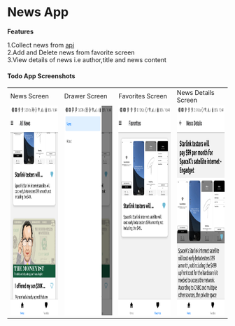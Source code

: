 # News App
**Features**

1.Collect news from [api](https://newsapi.org/)<br/>
2.Add and Delete news from favorite screen<br/>
3.View details of news i.e author,title and news content
#### Todo App Screenshots

<table>
  <tr>
    <td>News Screen</td>
     <td>Drawer Screen</td>
     <td>Favorites Screen</td>
     <td>News Details Screen</td>
  </tr>
  <tr>
    <td><img src="https://github.com/code-ninja-james/NewsApp/blob/card/assets/newsScreen.png" width=270 height=480></td>
    <td><img src="https://github.com/code-ninja-james/NewsApp/blob/card/assets/drawer.png" width=270 height=480></td>
    <td><img src="https://github.com/code-ninja-james/NewsApp/blob/card/assets/FavoritesScreen.png" width=270 height=480></td>
    <td><img src="https://github.com/code-ninja-james/NewsApp/blob/card/assets/newsDetails.png" width=270 height=480></td>
  </tr>
 </table>
